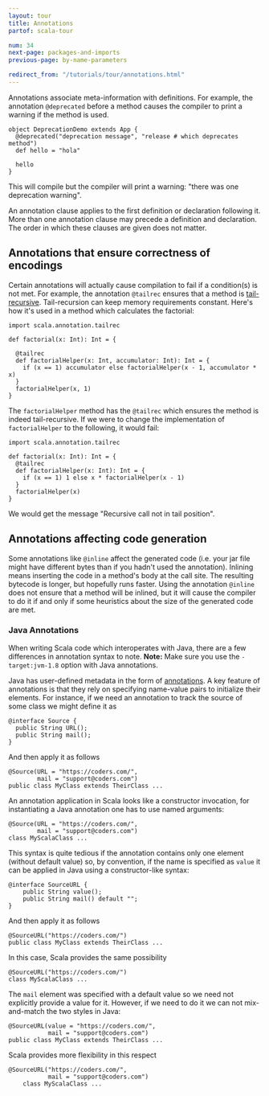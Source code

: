 ```yaml
---
layout: tour
title: Annotations
partof: scala-tour

num: 34
next-page: packages-and-imports
previous-page: by-name-parameters

redirect_from: "/tutorials/tour/annotations.html"
---
```


Annotations associate meta-information with definitions. For example, the annotation `@deprecated` before a method causes the compiler to print a warning if the method is used.
```
object DeprecationDemo extends App {
  @deprecated("deprecation message", "release # which deprecates method")
  def hello = "hola"

  hello  
}
```
This will compile but the compiler will print a warning: "there was one deprecation warning".

An annotation clause applies to the first definition or declaration following it. More than one annotation clause may precede a definition and declaration. The order in which these clauses are given does not matter.


## Annotations that ensure correctness of encodings
Certain annotations will actually cause compilation to fail if a condition(s) is not met. For example, the annotation `@tailrec` ensures that a method is [tail-recursive](https://en.wikipedia.org/wiki/Tail_call). Tail-recursion can keep memory requirements constant. Here's how it's used in a method which calculates the factorial:
```tut
import scala.annotation.tailrec

def factorial(x: Int): Int = {

  @tailrec
  def factorialHelper(x: Int, accumulator: Int): Int = {
    if (x == 1) accumulator else factorialHelper(x - 1, accumulator * x)
  }
  factorialHelper(x, 1)
}
```
The `factorialHelper` method has the `@tailrec` which ensures the method is indeed tail-recursive. If we were to change the implementation of `factorialHelper` to the following, it would fail:
```
import scala.annotation.tailrec

def factorial(x: Int): Int = {
  @tailrec
  def factorialHelper(x: Int): Int = {
    if (x == 1) 1 else x * factorialHelper(x - 1)
  }
  factorialHelper(x)
}
```
We would get the message "Recursive call not in tail position".


## Annotations affecting code generation
Some annotations like `@inline` affect the generated code (i.e. your jar file might have different bytes than if you hadn't used the annotation). Inlining means inserting the code in a method's body at the call site. The resulting bytecode is longer, but hopefully runs faster. Using the annotation `@inline` does not ensure that a method will be inlined, but it will cause the compiler to do it if and only if some heuristics about the size of the generated code are met.

### Java Annotations ###
When writing Scala code which interoperates with Java, there are a few differences in annotation syntax to note.
**Note:** Make sure you use the `-target:jvm-1.8` option with Java annotations.

Java has user-defined metadata in the form of [annotations](https://docs.oracle.com/javase/tutorial/java/annotations/). A key feature of annotations is that they rely on specifying name-value pairs to initialize their elements. For instance, if we need an annotation to track the source of some class we might define it as

```
@interface Source {
  public String URL();
  public String mail();
}
```

And then apply it as follows

```
@Source(URL = "https://coders.com/",
        mail = "support@coders.com")
public class MyClass extends TheirClass ...
```

An annotation application in Scala looks like a constructor invocation, for instantiating a Java annotation one has to use named arguments:

```
@Source(URL = "https://coders.com/",
        mail = "support@coders.com")
class MyScalaClass ...
```

This syntax is quite tedious if the annotation contains only one element (without default value) so, by convention, if the name is specified as `value` it can be applied in Java using a constructor-like syntax:

```
@interface SourceURL {
    public String value();
    public String mail() default "";
}
```

And then apply it as follows

```
@SourceURL("https://coders.com/")
public class MyClass extends TheirClass ...
```

In this case, Scala provides the same possibility

```
@SourceURL("https://coders.com/")
class MyScalaClass ...
```

The `mail` element was specified with a default value so we need not explicitly provide a value for it. However, if we need to do it we can not mix-and-match the two styles in Java:

```
@SourceURL(value = "https://coders.com/",
           mail = "support@coders.com")
public class MyClass extends TheirClass ...
```

Scala provides more flexibility in this respect

```
@SourceURL("https://coders.com/",
           mail = "support@coders.com")
    class MyScalaClass ...
```
